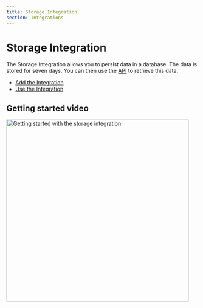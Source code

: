 ```yaml
---
title: Storage Integration
section: Integrations
---
```


# Storage Integration

The Storage Integration allows you to persist data in a database. The data is stored for seven days. You can then use the [API](api.md) to retrieve this data.

* [Add the Integration](../integrations.md#add-an-integration)
* [Use the Integration](api.md)

## Getting started video

<a href="https://www.youtube.com/watch?v=kVf8GmCbOuE&index=3&list=PLM8eOeiKY7JVwrBYRHxsf9p0VM_dVapXl" target="_blank"><img src="https://www.thethingsnetwork.org/docs/applications/Storage-Integration.png" 
alt="Getting started with the storage integration" width="480" /></a>
